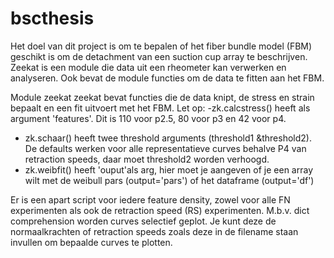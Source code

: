 # bscthesis
Het doel van dit project is om te bepalen of het fiber bundle model (FBM) geschikt is om de detachment van een suction cup array te beschrijven. Zeekat is een module die
data uit een rheometer kan verwerken en analyseren. Ook bevat de module functies om de data te fitten aan het FBM. 

Module zeekat
zeekat bevat functies die de data knipt, de stress en strain bepaalt en een fit uitvoert met het FBM. Let op:
-zk.calcstress() heeft als argument 'features'. Dit is 110 voor p2.5, 80 voor p3 en 42 voor p4. 
- zk.schaar() heeft twee threshold arguments (threshold1 &threshold2). De defaults werken voor alle representatieve curves behalve P4 van retraction speeds, daar moet threshold2 worden verhoogd.
- zk.weibfit() heeft 'ouput'als arg, hier moet je aangeven of je een array wilt met de weibull pars (output='pars') of het dataframe (output='df')

Er is een apart script voor iedere feature density, zowel voor alle FN experimenten als ook de retraction speed (RS) experimenten. M.b.v. dict comprehension worden curves selectief geplot. Je kunt deze de normaalkrachten of retraction speeds zoals deze in de filename staan invullen om bepaalde curves te plotten.

